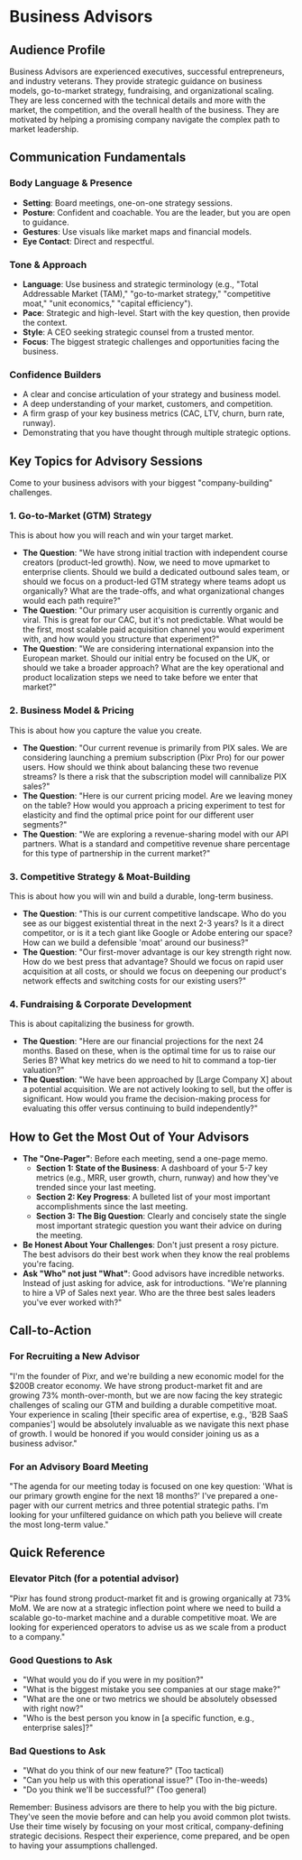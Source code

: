 # Business Advisors

## Audience Profile
Business Advisors are experienced executives, successful entrepreneurs, and industry veterans. They provide strategic guidance on business models, go-to-market strategy, fundraising, and organizational scaling. They are less concerned with the technical details and more with the market, the competition, and the overall health of the business. They are motivated by helping a promising company navigate the complex path to market leadership.

## Communication Fundamentals

### Body Language & Presence
- **Setting**: Board meetings, one-on-one strategy sessions.
- **Posture**: Confident and coachable. You are the leader, but you are open to guidance.
- **Gestures**: Use visuals like market maps and financial models.
- **Eye Contact**: Direct and respectful.

### Tone & Approach
- **Language**: Use business and strategic terminology (e.g., "Total Addressable Market (TAM)," "go-to-market strategy," "competitive moat," "unit economics," "capital efficiency").
- **Pace**: Strategic and high-level. Start with the key question, then provide the context.
- **Style**: A CEO seeking strategic counsel from a trusted mentor.
- **Focus**: The biggest strategic challenges and opportunities facing the business.

### Confidence Builders
- A clear and concise articulation of your strategy and business model.
- A deep understanding of your market, customers, and competition.
- A firm grasp of your key business metrics (CAC, LTV, churn, burn rate, runway).
- Demonstrating that you have thought through multiple strategic options.

## Key Topics for Advisory Sessions

Come to your business advisors with your biggest "company-building" challenges.

### 1. Go-to-Market (GTM) Strategy
This is about how you will reach and win your target market.

-   **The Question**: "We have strong initial traction with independent course creators (product-led growth). Now, we need to move upmarket to enterprise clients. Should we build a dedicated outbound sales team, or should we focus on a product-led GTM strategy where teams adopt us organically? What are the trade-offs, and what organizational changes would each path require?"
-   **The Question**: "Our primary user acquisition is currently organic and viral. This is great for our CAC, but it's not predictable. What would be the first, most scalable paid acquisition channel you would experiment with, and how would you structure that experiment?"
-   **The Question**: "We are considering international expansion into the European market. Should our initial entry be focused on the UK, or should we take a broader approach? What are the key operational and product localization steps we need to take before we enter that market?"

### 2. Business Model & Pricing
This is about how you capture the value you create.

-   **The Question**: "Our current revenue is primarily from PIX sales. We are considering launching a premium subscription (Pixr Pro) for our power users. How should we think about balancing these two revenue streams? Is there a risk that the subscription model will cannibalize PIX sales?"
-   **The Question**: "Here is our current pricing model. Are we leaving money on the table? How would you approach a pricing experiment to test for elasticity and find the optimal price point for our different user segments?"
-   **The Question**: "We are exploring a revenue-sharing model with our API partners. What is a standard and competitive revenue share percentage for this type of partnership in the current market?"

### 3. Competitive Strategy & Moat-Building
This is about how you will win and build a durable, long-term business.

-   **The Question**: "This is our current competitive landscape. Who do you see as our biggest existential threat in the next 2-3 years? Is it a direct competitor, or is it a tech giant like Google or Adobe entering our space? How can we build a defensible 'moat' around our business?"
-   **The Question**: "Our first-mover advantage is our key strength right now. How do we best press that advantage? Should we focus on rapid user acquisition at all costs, or should we focus on deepening our product's network effects and switching costs for our existing users?"

### 4. Fundraising & Corporate Development
This is about capitalizing the business for growth.

-   **The Question**: "Here are our financial projections for the next 24 months. Based on these, when is the optimal time for us to raise our Series B? What key metrics do we need to hit to command a top-tier valuation?"
-   **The Question**: "We have been approached by [Large Company X] about a potential acquisition. We are not actively looking to sell, but the offer is significant. How would you frame the decision-making process for evaluating this offer versus continuing to build independently?"

## How to Get the Most Out of Your Advisors

-   **The "One-Pager"**: Before each meeting, send a one-page memo.
    -   **Section 1: State of the Business**: A dashboard of your 5-7 key metrics (e.g., MRR, user growth, churn, runway) and how they've trended since your last meeting.
    -   **Section 2: Key Progress**: A bulleted list of your most important accomplishments since the last meeting.
    -   **Section 3: The Big Question**: Clearly and concisely state the single most important strategic question you want their advice on during the meeting.
-   **Be Honest About Your Challenges**: Don't just present a rosy picture. The best advisors do their best work when they know the real problems you're facing.
-   **Ask "Who" not just "What"**: Good advisors have incredible networks. Instead of just asking for advice, ask for introductions. "We're planning to hire a VP of Sales next year. Who are the three best sales leaders you've ever worked with?"

## Call-to-Action

### For Recruiting a New Advisor
"I'm the founder of Pixr, and we're building a new economic model for the $200B creator economy. We have strong product-market fit and are growing 73% month-over-month, but we are now facing the key strategic challenges of scaling our GTM and building a durable competitive moat. Your experience in scaling [their specific area of expertise, e.g., 'B2B SaaS companies'] would be absolutely invaluable as we navigate this next phase of growth. I would be honored if you would consider joining us as a business advisor."

### For an Advisory Board Meeting
"The agenda for our meeting today is focused on one key question: 'What is our primary growth engine for the next 18 months?' I've prepared a one-pager with our current metrics and three potential strategic paths. I'm looking for your unfiltered guidance on which path you believe will create the most long-term value."

## Quick Reference

### Elevator Pitch (for a potential advisor)
"Pixr has found strong product-market fit and is growing organically at 73% MoM. We are now at a strategic inflection point where we need to build a scalable go-to-market machine and a durable competitive moat. We are looking for experienced operators to advise us as we scale from a product to a company."

### Good Questions to Ask
-   "What would you do if you were in my position?"
-   "What is the biggest mistake you see companies at our stage make?"
-   "What are the one or two metrics we should be absolutely obsessed with right now?"
-   "Who is the best person you know in [a specific function, e.g., enterprise sales]?"

### Bad Questions to Ask
-   "What do you think of our new feature?" (Too tactical)
-   "Can you help us with this operational issue?" (Too in-the-weeds)
-   "Do you think we'll be successful?" (Too general)

Remember: Business advisors are there to help you with the big picture. They've seen the movie before and can help you avoid common plot twists. Use their time wisely by focusing on your most critical, company-defining strategic decisions. Respect their experience, come prepared, and be open to having your assumptions challenged.